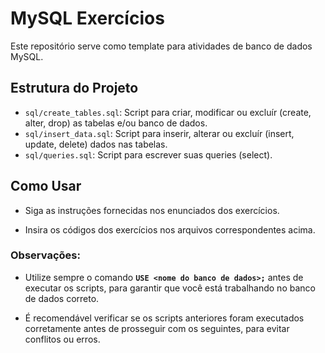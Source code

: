 # MySQL Exercícios

Este repositório serve como template para atividades de banco de dados MySQL.

## Estrutura do Projeto

- `sql/create_tables.sql`: Script para criar, modificar ou excluír (create, alter, drop) as tabelas e/ou banco de dados.
- `sql/insert_data.sql`: Script para inserir, alterar ou excluír (insert, update, delete) dados nas tabelas.
- `sql/queries.sql`: Script para escrever suas queries (select).

## Como Usar

- Siga as instruções fornecidas nos enunciados dos exercícios.

- Insira os códigos dos exercícios nos arquivos correspondentes acima.

### Observações:

- Utilize sempre o comando **`USE <nome do banco de dados>;`** antes de executar os scripts, para garantir que você está trabalhando no banco de dados correto.

- É recomendável verificar se os scripts anteriores foram executados corretamente antes de prosseguir com os seguintes, para evitar conflitos ou erros.
